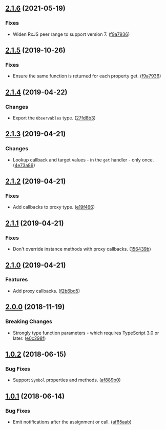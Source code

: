<a name="2.1.6"></a>
## [2.1.6](https://github.com/cartant/rxjs-observe/compare/v2.1.5...v2.1.6) (2021-05-19)

### Fixes

* Widen RxJS peer range to support version 7. ([f9a7936](https://github.com/cartant/rxjs-observe/commit/f9a7936))

<a name="2.1.5"></a>
## [2.1.5](https://github.com/cartant/rxjs-observe/compare/v2.1.4...v2.1.5) (2019-10-26)

### Fixes

* Ensure the same function is returned for each property get. ([f9a7936](https://github.com/cartant/rxjs-observe/commit/f9a7936))

<a name="2.1.4"></a>
## [2.1.4](https://github.com/cartant/rxjs-observe/compare/v2.1.3...v2.1.4) (2019-04-22)

### Changes

* Export the `Observables` type. ([27fd8b3](https://github.com/cartant/rxjs-observe/commit/27fd8b3))

<a name="2.1.3"></a>
## [2.1.3](https://github.com/cartant/rxjs-observe/compare/v2.1.2...v2.1.3) (2019-04-21)

### Changes

* Lookup callback and target values - in the `get` handler - only once. ([4e73a89](https://github.com/cartant/rxjs-observe/commit/4e73a89))

<a name="2.1.2"></a>
## [2.1.2](https://github.com/cartant/rxjs-observe/compare/v2.1.1...v2.1.2) (2019-04-21)

### Fixes

* Add callbacks to proxy type. ([e19f466](https://github.com/cartant/rxjs-observe/commit/e19f466))

<a name="2.1.1"></a>
## [2.1.1](https://github.com/cartant/rxjs-observe/compare/v2.1.0...v2.1.1) (2019-04-21)

### Fixes

* Don't override instance methods with proxy callbacks. ([156439b](https://github.com/cartant/rxjs-observe/commit/156439b))

<a name="2.1.0"></a>
## [2.1.0](https://github.com/cartant/rxjs-observe/compare/v2.0.0...v2.1.0) (2019-04-21)

### Features

* Add proxy callbacks. ([f2b6bd5](https://github.com/cartant/rxjs-observe/commit/f2b6bd5))

<a name="2.0.0"></a>
## [2.0.0](https://github.com/cartant/rxjs-observe/compare/v1.0.2...v2.0.0) (2018-11-19)

### Breaking Changes

* Strongly type function parameters - which requires TypeScript 3.0 or later. ([e0c298f](https://github.com/cartant/rxjs-observe/commit/e0c298f))

<a name="1.0.2"></a>
## [1.0.2](https://github.com/cartant/rxjs-observe/compare/v1.0.1...v1.0.2) (2018-06-15)

### Bug Fixes

* Support `Symbol` properties and methods. ([af889b0](https://github.com/cartant/rxjs-observe/commit/af889b0))

<a name="1.0.1"></a>
## [1.0.1](https://github.com/cartant/rxjs-observe/compare/v1.0.0...v1.0.1) (2018-06-14)

### Bug Fixes

* Emit notifications after the assignment or call. ([af65aab](https://github.com/cartant/rxjs-observe/commit/af65aab))